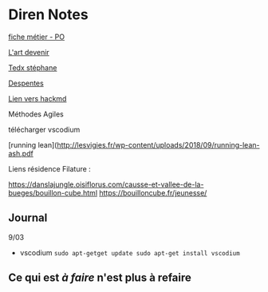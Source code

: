 # Diren Notes

[fiche métier - PO](https://www.cegos.fr/fiches-metiers/les-metiers-de-la-gestion-de-projets/fiche-metier-product-owner)

[L'art devenir](https://www.amazon.fr/Lart-devenir-une-%C3%A9quipe-agile/dp/2100790285)

[Tedx stéphane](https://www.youtube.com/watch?v=fpgBzy793mc)

[Despentes](https://www.liberation.fr/debats/2020/03/01/cesars-desormais-on-se-leve-et-on-se-barre_1780212)

[Lien vers hackmd](https://hackmd.io/aHAAIIX9Tyqq1D7mDBqr1Q?edit)

Méthodes Agiles

télécharger vscodium

[running lean](http://lesvigies.fr/wp-content/uploads/2018/09/running-lean-ash.pdf


Liens résidence Filature :

https://danslajungle.oisiflorus.com/causse-et-vallee-de-la-bueges/bouillon-cube.html
https://bouilloncube.fr/jeunesse/


Journal
---
9/03 

- vscodium
`
sudo apt-getget update
sudo apt-get install vscodium 
`

## Ce qui est _à faire_ n'est plus à refaire


